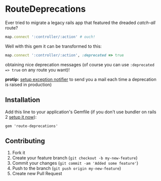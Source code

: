 # RouteDeprecations

Ever tried to migrate a legacy rails app that featured the dreaded _catch-all_ route?

```ruby
map.connect ':controller/:action' # ouch!
```

Well with this gem it can be transformed to this:

```ruby
map.connect ':controller/:action', :deprecated => true
```

obtaining nice deprecation messages (of course you can use `:deprecated => true` on any route you want)!

**protip:** [setup exception notifier](https://gist.github.com/c0eb3b5015d919e909a2) to send you a mail each time a deprecation  is raised in production)



## Installation

Add this line to your application's Gemfile (if you don't use bundler on rails 2 [setup it now](http://gembundler.com/rails23.html)):

    gem 'route-deprecations'


## Contributing

1. Fork it
2. Create your feature branch (`git checkout -b my-new-feature`)
3. Commit your changes (`git commit -am 'Added some feature'`)
4. Push to the branch (`git push origin my-new-feature`)
5. Create new Pull Request

